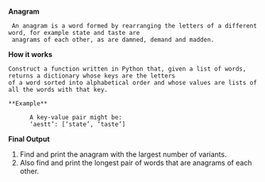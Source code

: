 **Anagram**

     An anagram is a word formed by rearranging the letters of a different word, for example state and taste are
     anagrams of each other, as are damned, demand and madden.

**How it works**

    Construct a function written in Python that, given a list of words, returns a dictionary whose keys are the letters
    of a word sorted into alphabetical order and whose values are lists of all the words with that key.
    
    **Example**
          
          A key-value pair might be:
          ‘aestt’: [‘state’, ‘taste’]

**Final Output**

   1) Find and print the anagram with the largest number of variants.
   2) Also find and print the longest pair of words that are anagrams of each other.
